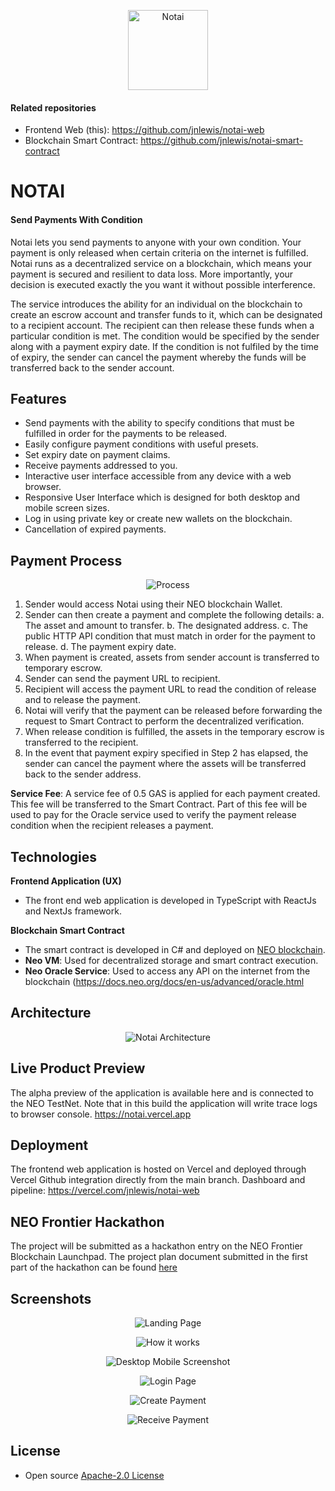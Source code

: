 <p align="center">
    <img src="https://github.com/jnlewis/notai-web/raw/main/docs/images/logo.png" width="128" height="128" alt="Notai">
</p>

#### Related repositories

- Frontend Web (this): https://github.com/jnlewis/notai-web
- Blockchain Smart Contract: https://github.com/jnlewis/notai-smart-contract

# NOTAI

#### Send Payments With Condition

Notai lets you send payments to anyone with your own condition. Your payment is only released when certain criteria on the internet is fulfilled. Notai runs as a decentralized service on a blockchain, which means your payment is secured and resilient to data loss. More importantly, your decision is executed exactly the you want it without possible interference.

The service introduces the ability for an individual on the blockchain to create an escrow account and transfer funds to it, which can be designated to a recipient account. The recipient can then release these funds when a particular condition is met. The condition would be specified by the sender along with a payment expiry date. If the condition is not fulfiled by the time of expiry, the sender can cancel the payment whereby the funds will be transferred back to the sender account.

## Features

- Send payments with the ability to specify conditions that must be fulfilled in order for the payments to be released.
- Easily configure payment conditions with useful presets.
- Set expiry date on payment claims.
- Receive payments addressed to you.
- Interactive user interface accessible from any device with a web browser.
- Responsive User Interface which is designed for both desktop and mobile screen sizes.
- Log in using private key or create new wallets on the blockchain.
- Cancellation of expired payments.

## Payment Process

<p align="center">
    <img src="https://raw.githubusercontent.com/jnlewis/notai-web/main/docs/images/notai_payment_process.png" alt="Process">
</p>

1.  Sender would access Notai using their NEO blockchain Wallet.
2.  Sender can then create a payment and complete the following details:
    a. The asset and amount to transfer.
    b. The designated address.
    c. The public HTTP API condition that must match in order for the payment to release.
    d. The payment expiry date.
3.  When payment is created, assets from sender account is transferred to temporary escrow.
4.  Sender can send the payment URL to recipient.
5.  Recipient will access the payment URL to read the condition of release and to release the payment.
6.  Notai will verify that the payment can be released before forwarding the request to Smart Contract to perform the decentralized verification.
7.  When release condition is fulfilled, the assets in the temporary escrow is transferred to the recipient.
8.  In the event that payment expiry specified in Step 2 has elapsed, the sender can cancel the payment where the assets will be transferred back to the sender address.

**Service Fee**: A service fee of 0.5 GAS is applied for each payment created. This fee will be transferred to the Smart Contract. Part of this fee will be used to pay for the Oracle service used to verify the payment release condition when the recipient releases a payment.

## Technologies

**Frontend Application (UX)**

- The front end web application is developed in TypeScript with ReactJs and NextJs framework.

**Blockchain Smart Contract**

- The smart contract is developed in C# and deployed on <a href="https://www.neo.org/" target="_blank">NEO blockchain</a>.
- **Neo VM**: Used for decentralized storage and smart contract execution.
- **Neo Oracle Service**: Used to access any API on the internet from the blockchain
  (https://docs.neo.org/docs/en-us/advanced/oracle.html

## Architecture

<p align="center">
    <img src="https://raw.githubusercontent.com/jnlewis/notai-web/main/docs/images/notai_architecture.png" alt="Notai Architecture">
</p>

## Live Product Preview

The alpha preview of the application is available here and is connected to the NEO TestNet. Note that in this build the application will write trace logs to browser console.
<a href="https://notai.vercel.app" target="_blank">https://notai.vercel.app</a>

## Deployment

The frontend web application is hosted on Vercel and deployed through Vercel Github integration directly from the main branch.
Dashboard and pipeline: https://vercel.com/jnlewis/notai-web

## NEO Frontier Hackathon

The project will be submitted as a hackathon entry on the NEO Frontier Blockchain Launchpad. The project plan document submitted in the first part of the hackathon can be found <a href="https://github.com/jnlewis/notai/blob/master/docs/Planathon.md">here</a>

## Screenshots

<p align="center">
    <img src="https://raw.githubusercontent.com/jnlewis/notai-web/main/docs/images/screenshot_main.png" alt="Landing Page">
</p>

<p align="center">
    <img src="https://raw.githubusercontent.com/jnlewis/notai-web/main/docs/images/screenshot_howitworks.png" alt="How it works">
</p>

<p align="center">
    <img src="https://raw.githubusercontent.com/jnlewis/notai-web/main/docs/images/screenshot_desktop_mobile.png" alt="Desktop Mobile Screenshot">
</p>

<p align="center">
    <img src="https://raw.githubusercontent.com/jnlewis/notai-web/main/docs/images/screenshot_login.png" alt="Login Page">
</p>

<p align="center">
    <img src="https://raw.githubusercontent.com/jnlewis/notai-web/main/docs/images/screenshot_createpayment.png" alt="Create Payment">
</p>

<p align="center">
    <img src="https://raw.githubusercontent.com/jnlewis/notai-web/main/docs/images/screenshot_receive.png" alt="Receive Payment">
</p>

## License

- Open source <a href="https://github.com/jnlewis/notai/blob/master/LICENSE">Apache-2.0 License</a>

